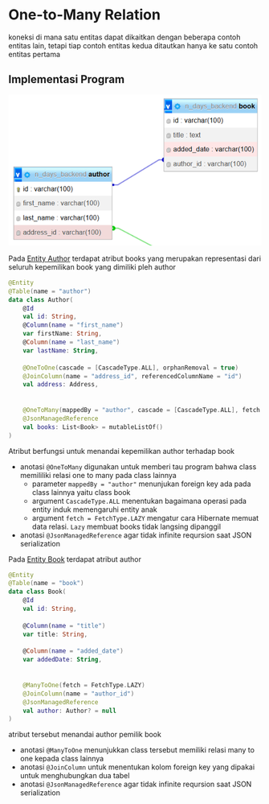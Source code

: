 # One-to-Many Relation

koneksi di mana satu entitas dapat dikaitkan dengan beberapa contoh entitas lain, tetapi tiap contoh entitas kedua ditautkan hanya ke satu contoh entitas pertama 

## Implementasi Program
![alt](res/author-book.png)

Pada [Entity Author](/Project/Day%200/main/src/main/kotlin/ndays/backend/main/entity/Author.kt) terdapat atribut books yang merupakan representasi dari seluruh kepemilikan book yang dimiliki pleh author
```kotlin
@Entity
@Table(name = "author")
data class Author(
    @Id
    val id: String,
    @Column(name = "first_name")
    var firstName: String,
    @Column(name = "last_name")
    var lastName: String,

    @OneToOne(cascade = [CascadeType.ALL], orphanRemoval = true)
    @JoinColumn(name = "address_id", referencedColumnName = "id")
    val address: Address,


    @OneToMany(mappedBy = "author", cascade = [CascadeType.ALL], fetch = FetchType.LAZY)
    @JsonManagedReference
    val books: List<Book> = mutableListOf()
)
```

Atribut berfungsi untuk menandai kepemilikan author terhadap book
- anotasi `@OneToMany` digunakan untuk memberi tau program bahwa class memililiki relasi one to many pada class lainnya
  - parameter `mappedBy = "author"` menunjukan foreign key ada pada class lainnya yaitu class book
  - argument `CascadeType.ALL` menentukan bagaimana operasi pada entity induk memengaruhi entity anak
  - argument `fetch = FetchType.LAZY` mengatur cara Hibernate memuat data relasi. `Lazy` membuat books tidak langsing dipanggil
- anotasi `@JsonManagedReference` agar tidak infinite reqursion saat JSON serialization


Pada [Entity Book](/Project/Day%200/main/src/main/kotlin/ndays/backend/main/entity/Book.kt) terdapat atribut author
```kotlin
@Entity
@Table(name = "book")
data class Book(
    @Id
    val id: String,

    @Column(name = "title")
    var title: String,

    @Column(name = "added_date")
    var addedDate: String,


    @ManyToOne(fetch = FetchType.LAZY)
    @JoinColumn(name = "author_id")
    @JsonManagedReference
    val author: Author? = null
)
```

atribut tersebut menandai author pemilik book
- anotasi `@ManyToOne` menunjukkan class tersebut memiliki relasi many to one kepada class lainnya
- anotasi `@JoinColumn` untuk menentukan kolom foreign key yang dipakai untuk menghubungkan dua tabel
- anotasi `@JsonManagedReference` agar tidak infinite reqursion saat JSON serialization
